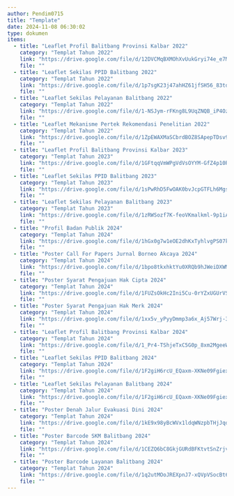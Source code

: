 ```yaml
---
author: Pendim0715
title: "Template"
date: 2024-11-08 06:30:02
type: dokumen
items: 
  - title: "Leaflet Profil Balitbang Provinsi Kalbar 2022"
    category: "Templat Tahun 2022"
    link: "https://drive.google.com/file/d/12DVCMqBXMOhXvUukGryi74e_e7MP06ik/preview"
    file: ""
  - title: "Leaflet Sekilas PPID Balitbang 2022"
    category: "Templat Tahun 2022"
    link: "https://drive.google.com/file/d/1p7sgK23j47ahHZ61jfSH56_83td3EMLJ/preview"
    file: ""
  - title: "Leaflet Sekilas Pelayanan Balitbang 2022"
    category: "Templat Tahun 2022"
    link: "https://drive.google.com/file/d/1-NSJym-rFKng8L9UqZNQB_iP4Oz1u8yP/preview"
    file: ""
  - title: "Leaflet Mekanisme Pertek Rekomendasi Penelitian 2022"
    category: "Templat Tahun 2022"
    link: "https://drive.google.com/file/d/1ZpEWAXMaSCbrdBOZ8SApepTDsv9JL6IL/preview"
    file: ""
  - title: "Leaflet Profil Balitbang Provinsi Kalbar 2023"
    category: "Templat Tahun 2023"
    link: "https://drive.google.com/file/d/1GFtqqVmWPgVdVsOYYM-GfZ4p10RnSlwc/preview"
    file: ""
  - title: "Leaflet Sekilas PPID Balitbang 2023"
    category: "Templat Tahun 2023"
    link: "https://drive.google.com/file/d/1sPwRhD5FwOAK0bvJcpGTFLh6MgsRxBn1/preview"
    file: ""
  - title: "Leaflet Sekilas Pelayanan Balitbang 2023"
    category: "Templat Tahun 2023"
    link: "https://drive.google.com/file/d/1zRWSozf7K-feoVKmalkml-9p1iAep3v-/preview"
    file: ""
  - title: "Profil Badan Publik 2024"
    category: "Templat Tahun 2024"
    link: "https://drive.google.com/file/d/1hGx0g7w1eOE2dhKxTyhlvgPS07kfO0JF/preview"
    file: ""
  - title: "Poster Call For Papers Jurnal Borneo Akcaya 2024"
    category: "Templat Tahun 2024"
    link: "https://drive.google.com/file/d/1bpo8tkxhktYu0XRQb9hJWeiDXWMWTJpq/preview"
    file: ""
  - title: "Poster Syarat Pengajuan Hak Cipta 2024"
    category: "Templat Tahun 2024"
    link: "https://drive.google.com/file/d/1FUZsOkHc2Ini5Cu-0rYZxUGUrVS2-Hoe/preview"
    file: ""
  - title: "Poster Syarat Pengajuan Hak Merk 2024"
    category: "Templat Tahun 2024"
    link: "https://drive.google.com/file/d/1xx5v_yPyyDmmp3a6x_Aj57Wrj-3L2ycZ/preview"
    file: ""
  - title: "Leaflet Profil Balitbang Provinsi Kalbar 2024"
    category: "Templat Tahun 2024"
    link: "https://drive.google.com/file/d/1_Pr4-TShjeTxC5G0p_8xm2MgeeWrfCDk/preview"
    file: ""
  - title: "Leaflet Sekilas PPID Balitbang 2024"
    category: "Templat Tahun 2024"
    link: "https://drive.google.com/file/d/1F2giH6rcU_EQaxm-XKNe09FgiexWQc4g/preview"
    file: ""
  - title: "Leaflet Sekilas Pelayanan Balitbang 2024"
    category: "Templat Tahun 2024"
    link: "https://drive.google.com/file/d/1F2giH6rcU_EQaxm-XKNe09FgiexWQc4g/preview"
    file: ""
  - title: "Poster Denah Jalur Evakuasi Dini 2024"
    category: "Templat Tahun 2024"
    link: "https://drive.google.com/file/d/1kE9x98yBcWVx1ldqWNzpbTHjJqdjI_zK/preview"
    file: ""
  - title: "Poster Barcode SKM Balitbang 2024"
    category: "Templat Tahun 2024"
    link: "https://drive.google.com/file/d/1CEZQ6bC8GkjGURdBFKtvtSnZrjvJQGt8/preview"
    file: ""
  - title: "Poster Barcode Layanan Balitbang 2024"
    category: "Templat Tahun 2024"
    link: "https://drive.google.com/file/d/1q2utMOoJREXpnJ7-xQVpVSocBt6kN49w/preview"
    file: ""
---
```

